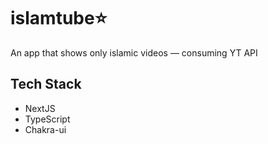 # islamtube⭐

An app that shows only islamic videos — consuming YT API

## Tech Stack

- NextJS
- TypeScript
- Chakra-ui
